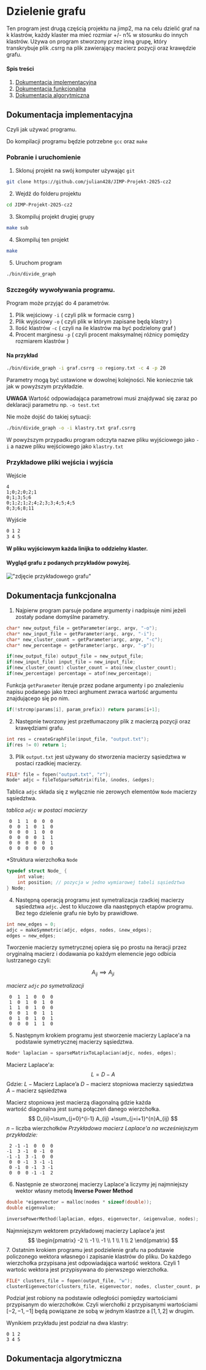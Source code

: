 
# Dzielenie grafu

Ten program jest drugą częścią projektu na jimp2, ma na celu dzielić graf na k klastrów, każdy klaster ma mieć rozmiar +/- n% w stosunku do innych klastrów. Używa on program stworzony przez inną grupę, który transkrybuje plik .csrrg na plik zawierający macierz pozycji oraz krawędzie grafu.

#### Spis treści
1. [Dokumentacja implementacyjna](#Dokumentacja%20implementacyjna)
2. [Dokumentacja funkcjonalna](#Dokumentacja%20funkcjonalna)
3. [Dokumentacja algorytmiczna](#Dokumentacja%20algorytmiczna)
## Dokumentacja implementacyjna
Czyli jak używać programu.

Do kompilacji programu będzie potrzebne `gcc` oraz `make`

### Pobranie i uruchomienie

1. Sklonuj projekt na swój komputer używając `git`
```bash
git clone https://github.com/julian428/JIMP-Projekt-2025-cz2
```

2. Wejdź do folderu projektu
```bash
cd JIMP-Projekt-2025-cz2
```

3. Skompiluj projekt drugiej grupy
```bash
make sub
```

4. Skompiluj ten projekt
```bash
make
```
5. Uruchom program
```bash
./bin/divide_graph
```

### Szczegóły wywoływania programu.

Program może przyjąć do 4 parametrów.

1. Plik wejściowy `-i` ( czyli plik w formacie csrrg )
2. Plik wyjściowy `-o` ( czyli plik w którym zapisane będą klastry )
3. Ilość klastrów `-c` ( czyli na ile klastrów ma być podzielony graf )
4. Procent marginesu `-p` ( czyli procent maksymalnej różnicy pomiędzy rozmiarem klastrów )

#### Na przykład

```bash
./bin/divide_graph -i graf.csrrg -o regiony.txt -c 4 -p 20
```

Parametry mogą być ustawione w dowolnej kolejności. Nie koniecznie tak jak w powyższym przykładzie.

**UWAGA** Wartość odpowiadająca parametrowi musi znajdywać się zaraz po deklaracji parametru np. `-o test.txt`

Nie może dojść do takiej sytuacji:
```bash
./bin/divide_graph -o -i klastry.txt graf.csrrg
```

W powyższym przypadku program odczyta nazwe pliku wyjściowego jako `-i` a nazwe pliku wejściowego jako `klastry.txt`

### Przykładowe pliki wejścia i wyjścia

Wejście
```graf.csrrg
4
1;0;2;0;2;1
0;1;3;5;6
0;1;2;1;2;4;2;3;3;4;5;4;5
0;3;6;8;11
```

Wyjście
```clusters.txt
0 1 2
3 4 5
```

**W pliku wyjściowym każda linijka to oddzielny klaster.**

#### Wygląd grafu z podanych przykładów powyżej.
!["zdjęcie przykładowego grafu"](assets/example_graph.png)


## Dokumentacja funkcjonalna

1. Najpierw program parsuje podane argumenty i nadpisuje nimi jeżeli zostały podane domyślne parametry.
   
```c
char* new_output_file = getParameter(argc, argv, "-o");
char* new_input_file = getParameter(argc, argv, "-i");
char* new_cluster_count = getParameter(argc, argv, "-c");
char* new_percentage = getParameter(argc, argv, "-p");

if(new_output_file) output_file = new_output_file;
if(new_input_file) input_file = new_input_file;
if(new_cluster_count) cluster_count = atoi(new_cluster_count);
if(new_percentage) percentage = atof(new_percentage);
```

Funkcja `getParameter` iteruje przez podane argumenty i po znalezieniu napisu podanego jako trzeci arghument zwraca wartość argumentu znajdującego się po nim.

```c
if(!strcmp(params[i], param_prefix)) return params[i+1];
```

2. Następnie tworzony jest przetłumaczony plik z macierzą pozycji oraz krawędziami grafu.
   
```c
int res = createGraphFile(input_file, "output.txt");
if(res != 0) return 1;
```

3. Plik `output.txt` jest używany do stworzenia macierzy sąsiedztwa w postaci rzadkiej macierzy.
   
```c
FILE* file = fopen("output.txt", "r");
Node* adjc = fileToSparseMatrix(file, &nodes, &edges);
```

Tablica `adjc` składa się z wyłącznie nie zerowych elementów `Node` macierzy sąsiedztwa.

*tablica `adjc` w postaci macierzy*

```
 0  1  1  0  0  0
 0  0  1  0  1  0
 0  0  0  1  0  0
 0  0  0  0  1  1
 0  0  0  0  0  1
 0  0  0  0  0  0
```

*Struktura wierzchołka `Node`

```c
typedef struct Node_ {
	int value;
	int position; // pozycja w jedno wymiarowej tabeli sąsiedztwa
} Node;
```

4. Następną operacją programu jest symetralizacja rzadkiej macierzy sąsiedztwa `adjc`. Jest to kluczowe dla naastępnych etapów programu. Bez tego dzielenie grafu nie było by prawidłowe.
   
```c
int new_edges = 0;
adjc = makeSymmetric(adjc, edges, nodes, &new_edges);
edges = new_edges;
```

Tworzenie macierzy symetrycznej opiera się po prostu na iteracji przez oryginalną macierz i dodawania po każdym elemencie jego odbicia lustrzanego czyli:

$$
A_{ij} \implies A_{ji}
$$

*macierz `adjc` po symetralizacji*

```
 0  1  1  0  0  0
 1  0  1  0  1  0
 1  1  0  1  0  0
 0  0  1  0  1  1
 0  1  0  1  0  1
 0  0  0  1  1  0
```

5. Następnym krokiem programu jest stworzenie macierzy Laplace'a na podstawie symetrycznej macierzy sąsiedztwa.
   
```c
Node* laplacian = sparseMatrixToLaplacian(adjc, nodes, edges);
```

Macierz Laplace'a:
$$
L=D-A
$$
Gdzie:
$L - \text{Macierz Laplace'a}$
$D - \text{macierz stopniowa macierzy sąsiedztwa}$
$A-\text{macierz sąsiedztwa}$

Macierz stopniowa jest macierzą diagonalną gdzie każda wartość diagonalna jest sumą połączeń danego wierzchołka.
$$
D_{ii}=\sum_{j=0}^{i-1} A_{ij} +\sum_{j=i+1}^{n}A_{ij}
$$
$n - \text{liczba wierzchołków}$
*Przykładowa macierz Laplace'a na wcześniejszym przykładzie:*
```
 2 -1 -1  0  0  0
-1  3 -1  0 -1  0
-1 -1  3 -1  0  0
 0  0 -1  3 -1 -1
 0 -1  0 -1  3 -1
 0  0  0 -1 -1  2
```

6. Następnie ze stworzonej macierzy Laplace'a liczymy jej najmniejszy wektor własny metodą **Inverse Power Method**
   
```c
double *eigenvector = malloc(nodes * sizeof(double));
double eigenvalue;

inversePowerMethod(laplacian, edges, eigenvector, &eigenvalue, nodes);
```

Najmniejszym wektorem przykładowej macierzy Laplace'a jest
$$
\begin{pmatrix} -2 \\ -1 \\ -1 \\ 1 \\ 1 \\ 2 \end{pmatrix}
$$
7. Ostatnim krokiem programu jest podzielenie grafu na podstawie policzonego wektora własnego  i zapisanie klastrów do pliku. Do każdego wierzchołka przypisana jest odpowiadająca wartość wektora. Czyli 1 wartośc wektora jest przypisywana do pierwszego wierzchołka.
   
```c
FILE* clusters_file = fopen(output_file, "w");
clusterEigenvector(clusters_file, eigenvector, nodes, cluster_count, percentage);
```

Podział jest robiony na podstawie odległości pomiędzy wartościami przypisanym do wierzchołków. Czyli wierchołki z przypisanymi wartościami $[-2, -1, -1]$ będą powiązane ze sobą w jednym klastrze a $[1, 1, 2]$ w drugim.

Wynikiem przykładu jest podział na dwa klastry:

```
0 1 2
3 4 5
```

## Dokumentacja algorytmiczna